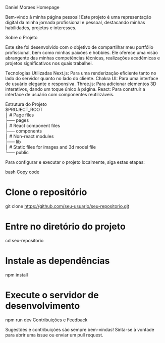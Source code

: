 Daniel Moraes Homepage

Bem-vindo à minha página pessoal! Este projeto é uma representação digital da minha jornada profissional e pessoal, destacando minhas habilidades, projetos e interesses.

Sobre o Projeto

Este site foi desenvolvido com o objetivo de compartilhar meu portfólio profissional, bem como minhas paixões e hobbies. Ele oferece uma visão abrangente das minhas competências técnicas, realizações acadêmicas e projetos significativos nos quais trabalhei.

Tecnologias Utilizadas
Next.js: Para uma renderização eficiente tanto no lado do servidor quanto no lado do cliente.
Chakra UI: Para uma interface de usuário elegante e responsiva.
Three.js: Para adicionar elementos 3D interativos, dando um toque único à página.
React: Para construir a interface de usuário com componentes reutilizáveis.

Estrutura do Projeto  
$PROJECT_ROOT  
│   # Page files  
├── pages  
│   # React component files  
├── components  
│   # Non-react modules  
├── lib  
│   # Static files for images and 3d model file  
└── public  

Para configurar e executar o projeto localmente, siga estas etapas:

bash
Copy code
# Clone o repositório
git clone https://github.com/seu-usuario/seu-repositorio.git

# Entre no diretório do projeto
cd seu-repositorio

# Instale as dependências
npm install

# Execute o servidor de desenvolvimento
npm run dev
Contribuições e Feedback

Sugestões e contribuições são sempre bem-vindas! Sinta-se à vontade para abrir uma issue ou enviar um pull request.
